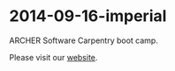 2014-09-16-imperial
===================

ARCHER Software Carpentry boot camp.

Please visit our [website](http://hpcarcher.github.io/2014-09-16-imperial/).
